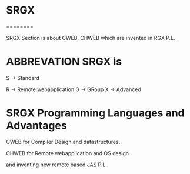 # SRGX
========


SRGX Section is  about  CWEB, CHWEB  which  are  invented  in RGX  P.L.


ABBREVATION SRGX is
===================

S -> Standard

R -> Remote  webapplication G -> GRoup X -> Advanced


SRGX  Programming Languages and  Advantages
===========================================




CWEB  for Compiler  Design  and  datastructures.




CHWEB  for  Remote  webapplication and  OS  design

and  inventing  new  remote   based  JAS P.L..






